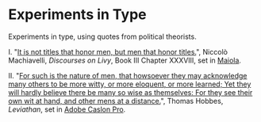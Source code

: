 Experiments in Type
===================

Experiments in type, using quotes from political theorists.

I. "[It is not titles that honor men, but men that honor titles.](http://melchoyce.github.io/experiments-in-type/machiavelli/index.html)", Niccolò Machiavelli, _Discourses on Livy_, Book III Chapter XXXVIII, set in [Maiola](https://typekit.com/fonts/maiola).

II. "[For such is the nature of men, that howsoever they may acknowledge many others to be more witty, or more eloquent, or more learned; Yet they will hardly believe there be many so wise as themselves: For they see their own wit at hand, and other mens at a distance.](http://melchoyce.github.io/experiments-in-type/hobbes/index.html)", Thomas Hobbes, _Leviathan_, set in [Adobe Caslon Pro](https://typekit.com/fonts/adobe-caslon-pro).
